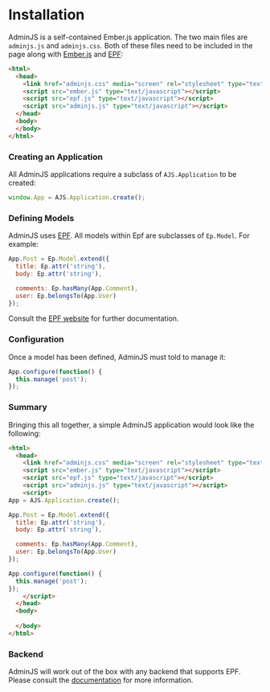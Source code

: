 # Installation

AdminJS is a self-contained Ember.js application. The two main files are `adminjs.js` and `adminjs.css`. Both of these files need to be included in the page along with [Ember.js](http://ember.js.com) and [EPF](http://epf.io):

```html
<html>
  <head>
    <link href="adminjs.css" media="screen" rel="stylesheet" type="text/css" />
    <script src="ember.js" type="text/javascript"></script>
    <script src="epf.js" type="text/javascript"></script>
    <script src="adminjs.js" type="text/javascript"></script>
  </head>
  <body>
  </body>
</html>
```

### Creating an Application

All AdminJS applications require a subclass of `AJS.Application` to be created:

```javascript
window.App = AJS.Application.create();
```

### Defining Models

AdminJS uses [EPF](http://epf.io). All models within Epf are subclasses of `Ep.Model`. For example:

```javascript
App.Post = Ep.Model.extend({
  title: Ep.attr('string'),
  body: Ep.attr('string'),

  comments: Ep.hasMany(App.Comment),
  user: Ep.belongsTo(App.User)
});
```

Consult the [EPF website](http://epf.io) for further documentation.

### Configuration

Once a model has been defined, AdminJS must told to manage it:

```javascript
App.configure(function() {
  this.manage('post');
});
```

### Summary

Bringing this all together, a simple AdminJS application would look like the following:

```html
<html>
  <head>
    <link href="adminjs.css" media="screen" rel="stylesheet" type="text/css" />
    <script src="ember.js" type="text/javascript"></script>
    <script src="epf.js" type="text/javascript"></script>
    <script src="adminjs.js" type="text/javascript"></script>
    <script>
App = AJS.Application.create();

App.Post = Ep.Model.extend({
  title: Ep.attr('string'),
  body: Ep.attr('string'),

  comments: Ep.hasMany(App.Comment),
  user: Ep.belongsTo(App.User)
});

App.configure(function() {
  this.manage('post');
});
    </script>
  </head>
  <body>
    
  </body>
</html>
```

### Backend

AdminJS will work out of the box with any backend that supports EPF. Please consult the [documentation](http://epf.io) for more information.